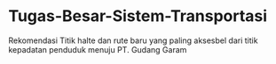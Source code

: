 # Tugas-Besar-Sistem-Transportasi
Rekomendasi Titik halte dan rute baru yang paling aksesbel dari titik kepadatan penduduk menuju PT. Gudang Garam
